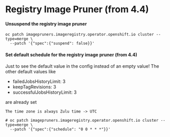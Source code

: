 # Registry Image Pruner (from 4.4)

#### Unsuspend the registry image pruner
```
oc patch imagepruners.imageregistry.operator.openshift.io cluster --type=merge \
  --patch '{"spec":{"suspend": false}}'
```
#### Set default schedule for the registry image pruner (from 4.4)
Just to see the default value in the config instead of an empty value!
The other default values like
- failedJobsHistoryLimit: 3
- keepTagRevisions: 3
- successfulJobsHistoryLimit: 3

are already set

`The time zone is always Zulu time -> UTC`

```
# oc patch imagepruners.imageregistry.operator.openshift.io cluster --type=merge \
  --patch '{"spec":{"schedule": "0 0 * * *"}}'
```
